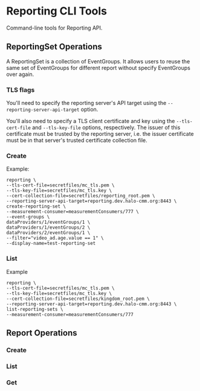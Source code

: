 # Reporting CLI Tools

Command-line tools for Reporting API.

## ReportingSet Operations

A ReportingSet is a collection of EventGroups. It allows users to reuse the same 
set of EventGroups for different report without specify EventGroups over again.

### TLS flags

You'll need to specify the reporting server's API target using the
`--reporting-server-api-target` option.

You'll also need to specify a TLS client certificate and key using the
`--tls-cert-file` and `--tls-key-file` options, respectively. The issuer of this
certificate must be trusted by the reporting server, i.e. the issuer
certificate must be in that server's trusted certificate collection file.

### Create

Example:
```shell
reporting \
--tls-cert-file=secretfiles/mc_tls.pem \
--tls-key-file=secretfiles/mc_tls.key \
--cert-collection-file=secretfiles/reporting_root.pem \
--reporting-server-api-target=reporting.dev.halo-cmm.org:8443 \
create-reporting-set \
--measurement-consumer=measurementConsumers/777 \
--event-groups \
dataProviders/1/eventGroups/1 \
dataProviders/1/eventGroups/2 \
dataProviders/2/eventGroups/1 \
--filter="video_ad.age.value == 1" \
--display-name=test-reporting-set
```

### List

Example
```shell
reporting \
--tls-cert-file=secretfiles/mc_tls.pem \
--tls-key-file=secretfiles/mc_tls.key \
--cert-collection-file=secretfiles/kingdom_root.pem \
--reporting-server-api-target=reporting.dev.halo-cmm.org:8443 \
list-reporting-sets \
--measurement-consumer=measurementConsumers/777
```

## Report Operations

### Create

### List

### Get